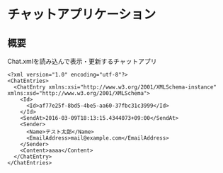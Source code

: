 チャットアプリケーション
========================================

概要
----------------------------------------

Chat.xmlを読み込んで表示・更新するチャットアプリ

```
<?xml version="1.0" encoding="utf-8"?>
<ChatEntries>
  <ChatEntry xmlns:xsi="http://www.w3.org/2001/XMLSchema-instance" xmlns:xsd="http://www.w3.org/2001/XMLSchema">
    <Id>
      <Id>af77e25f-8bd5-4be5-aa60-37fbc31c3999</Id>
    </Id>
    <SendAt>2016-03-09T18:13:15.4344073+09:00</SendAt>
    <Sender>
      <Name>テスト太郎</Name>
      <EmailAddress>mail@example.com</EmailAddress>
    </Sender>
    <Content>aaaa</Content>
  </ChatEntry>
</ChatEntries>
```